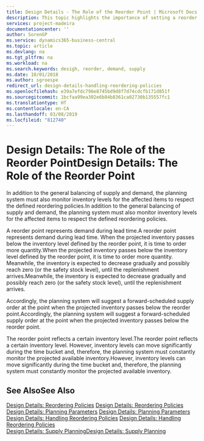 ```yaml
---
title: Design Details - The Role of the Reorder Point | Microsoft Docs
description: This topic highlights the importance of setting a reorder point, so that you when to order more inventory.
services: project-madeira
documentationcenter: ''
author: SorenGP
ms.service: dynamics365-business-central
ms.topic: article
ms.devlang: na
ms.tgt_pltfrm: na
ms.workload: na
ms.search.keywords: desigh, reorder, demand, supply
ms.date: 10/01/2018
ms.author: sgroespe
redirect_url: design-details-handling-reordering-policies
ms.openlocfilehash: e39a7efdc796e8745bd9d8f7d74cdcfb171d851f
ms.sourcegitcommit: 1bcfaa99ea302e6b84b8361ca02730b135557fc1
ms.translationtype: HT
ms.contentlocale: en-CA
ms.lasthandoff: 03/08/2019
ms.locfileid: "812740"
---
```

# <a name="design-details-the-role-of-the-reorder-point"></a><span data-ttu-id="aa60a-103">Design Details: The Role of the Reorder Point</span><span class="sxs-lookup"><span data-stu-id="aa60a-103">Design Details: The Role of the Reorder Point</span></span>
<span data-ttu-id="aa60a-104">In addition to the general balancing of supply and demand, the planning system must also monitor inventory levels for the affected items to respect the defined reordering policies.</span><span class="sxs-lookup"><span data-stu-id="aa60a-104">In addition to the general balancing of supply and demand, the planning system must also monitor inventory levels for the affected items to respect the defined reordering policies.</span></span>  

<span data-ttu-id="aa60a-105">A reorder point represents demand during lead time.</span><span class="sxs-lookup"><span data-stu-id="aa60a-105">A reorder point represents demand during lead time.</span></span> <span data-ttu-id="aa60a-106">When the projected inventory passes below the inventory level defined by the reorder point, it is time to order more quantity.</span><span class="sxs-lookup"><span data-stu-id="aa60a-106">When the projected inventory passes below the inventory level defined by the reorder point, it is time to order more quantity.</span></span> <span data-ttu-id="aa60a-107">Meanwhile, the inventory is expected to decrease gradually and possibly reach zero (or the safety stock level), until the replenishment arrives.</span><span class="sxs-lookup"><span data-stu-id="aa60a-107">Meanwhile, the inventory is expected to decrease gradually and possibly reach zero (or the safety stock level), until the replenishment arrives.</span></span>  

<span data-ttu-id="aa60a-108">Accordingly, the planning system will suggest a forward-scheduled supply order at the point when the projected inventory passes below the reorder point.</span><span class="sxs-lookup"><span data-stu-id="aa60a-108">Accordingly, the planning system will suggest a forward-scheduled supply order at the point when the projected inventory passes below the reorder point.</span></span>  

<span data-ttu-id="aa60a-109">The reorder point reflects a certain inventory level.</span><span class="sxs-lookup"><span data-stu-id="aa60a-109">The reorder point reflects a certain inventory level.</span></span> <span data-ttu-id="aa60a-110">However, inventory levels can move significantly during the time bucket and, therefore, the planning system must constantly monitor the projected available inventory.</span><span class="sxs-lookup"><span data-stu-id="aa60a-110">However, inventory levels can move significantly during the time bucket and, therefore, the planning system must constantly monitor the projected available inventory.</span></span>  

## <a name="see-also"></a><span data-ttu-id="aa60a-111">See Also</span><span class="sxs-lookup"><span data-stu-id="aa60a-111">See Also</span></span>  
<span data-ttu-id="aa60a-112">[Design Details: Reordering Policies](design-details-reordering-policies.md) </span><span class="sxs-lookup"><span data-stu-id="aa60a-112">[Design Details: Reordering Policies](design-details-reordering-policies.md) </span></span>  
<span data-ttu-id="aa60a-113">[Design Details: Planning Parameters](design-details-planning-parameters.md) </span><span class="sxs-lookup"><span data-stu-id="aa60a-113">[Design Details: Planning Parameters](design-details-planning-parameters.md) </span></span>  
<span data-ttu-id="aa60a-114">[Design Details: Handling Reordering Policies](design-details-handling-reordering-policies.md) </span><span class="sxs-lookup"><span data-stu-id="aa60a-114">[Design Details: Handling Reordering Policies](design-details-handling-reordering-policies.md) </span></span>  
[<span data-ttu-id="aa60a-115">Design Details: Supply Planning</span><span class="sxs-lookup"><span data-stu-id="aa60a-115">Design Details: Supply Planning</span></span>](design-details-supply-planning.md)
